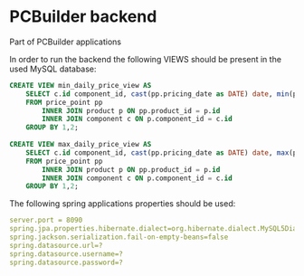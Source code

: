 # PCBuilder backend

Part of PCBuilder applications

In order to run the backend the following VIEWS should be present in the used MySQL database:
```sql
CREATE VIEW min_daily_price_view AS
    SELECT c.id component_id, cast(pp.pricing_date as DATE) date, min(pp.id) pricepointId, min(pp.price) price
    FROM price_point pp
        INNER JOIN product p ON pp.product_id = p.id
        INNER JOIN component c ON p.component_id = c.id
    GROUP BY 1,2;
  
CREATE VIEW max_daily_price_view AS
    SELECT c.id component_id, cast(pp.pricing_date as DATE) date, max(pp.id) pricepointId, max(pp.price) price
    FROM price_point pp
        INNER JOIN product p ON pp.product_id = p.id
        INNER JOIN component c ON p.component_id = c.id
    GROUP BY 1,2;
```

The following spring applications properties should be used:

```yaml
server.port = 8090
spring.jpa.properties.hibernate.dialect=org.hibernate.dialect.MySQL5Dialect
spring.jackson.serialization.fail-on-empty-beans=false
spring.datasource.url=?
spring.datasource.username=?
spring.datasource.password=?
```
